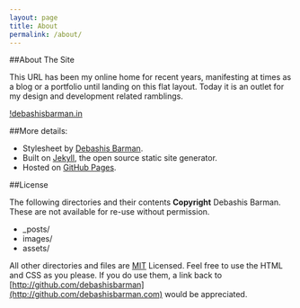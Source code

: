 ```yaml
---
layout: page
title: About
permalink: /about/
---
```

##About The Site

This URL has been my online home for recent years, manifesting at times as a blog or a portfolio until landing on this flat layout. Today it is an outlet for my design and development related ramblings.

[!debashisbarman.in](assets/images/db.in.png)

##More details:

* Stylesheet by [Debashis Barman](http://www.debashisbarman.in).
* Built on [Jekyll](http://jekyllrb.com), the open source static site generator.
* Hosted on [GitHub Pages](http://pages.github.com).

##License

The following directories and their contents **Copyright** Debashis Barman. These are not available for re-use without permission.

* _posts/
* images/
* assets/

All other directories and files are [MIT](http://opensource.org/licenses/MIT) Licensed. Feel free to use the HTML and CSS as you please. If you do use them, a link back to [http://github.com/debashisbarman](http://github.com/debashisbarman.com) would be appreciated.
